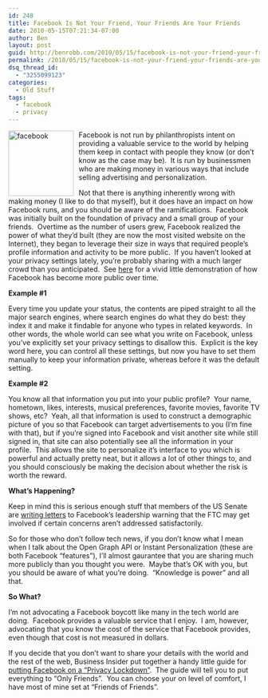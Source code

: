 ```yaml
---
id: 248
title: Facebook Is Not Your Friend, Your Friends Are Your Friends
date: 2010-05-15T07:21:34-07:00
author: Ben
layout: post
guid: http://benrobb.com/2010/05/15/facebook-is-not-your-friend-your-friends-are-your-friends/
permalink: /2010/05/15/facebook-is-not-your-friend-your-friends-are-your-friends/
dsq_thread_id:
  - "3255099123"
categories:
  - Old Stuff
tags:
  - facebook
  - privacy
---
```

<p><a href="https://benrobb.com/wp-content/uploads/2010/05/facebook.jpg"><img style="border-bottom: 0px; border-left: 0px; margin: 0px 10px 0px 0px; display: inline; border-top: 0px; border-right: 0px" title="facebook" border="0" alt="facebook" align="left" src="https://benrobb.com/wp-content/uploads/2010/05/facebook_thumb.jpg" width="131" height="131" /></a>Facebook is not run by philanthropists intent on providing a valuable service to the world by helping them keep in contact with people they know (or don’t know as the case may be).&#160; It is run by businessmen who are making money in various ways that include selling advertising and personalization.</p>  <p>Not that there is anything inherently wrong with making money (I like to do that myself), but it does have an impact on how Facebook runs, and you should be aware of the ramifications.&#160; Facebook was initially built on the foundation of privacy and a small group of your friends.&#160; Overtime as the number of users grew, Facebook realized the power of what they’d built (they are now the most visited website on the Internet), they began to leverage their size in ways that required people’s profile information and activity to be more public.&#160; If you haven’t looked at your privacy settings lately, you’re probably sharing with a much larger crowd than you anticipated.&#160; See <a href="http://mattmckeon.com/facebook-privacy/" target="_blank">here</a> for a vivid little demonstration of how Facebook has become more public over time.</p>  <p><strong>Example #1</strong></p>  <p>Every time you update your status, the contents are piped straight to all the major search engines, where search engines do what they do best: they index it and make it findable for anyone who types in related keywords.&#160; In other words, the whole world can see what you write on Facebook, unless you’ve explicitly set your privacy settings to disallow this.&#160; Explicit is the key word here, you can control all these settings, but now you have to set them manually to keep your information private, whereas before it was the default setting.</p>  <p><strong>Example #2</strong></p>  <p>You know all that information you put into your public profile?&#160; Your name, hometown, likes, interests, musical preferences, favorite movies, favorite TV shows, etc?&#160; Yeah, all that information is used to construct a demographic picture of you so that Facebook can target advertisements to you (I’m fine with that), but if you’re signed into Facebook and visit another site while still signed in, that site can also potentially see all the information in your profile.&#160; This allows the site to personalize it’s interface to you which is powerful and actually pretty neat, but it allows a lot of other things to, and you should consciously be making the decision about whether the risk is worth the reward.</p>  <p><strong>What’s Happening?</strong></p>  <p>Keep in mind this is serious enough stuff that members of the US Senate are <a href="http://schumer.senate.gov/record.cfm?id=324221&amp;" target="_blank">writing letters</a> to Facebook’s leadership warning that the FTC may get involved if certain concerns aren’t addressed satisfactorily.</p>  <p>So for those who don’t follow tech news, if you don’t know what I mean when I talk about the Open Graph API or Instant Personalization (these are both Facebook “features”), I’ll almost gaurantee that you are sharing much more publicly than you thought you were.&#160; Maybe that’s OK with you, but you should be aware of what you’re doing.&#160; “Knowledge is power” and all that.</p>  <p><strong>So What?</strong></p>  <p>I’m not advocating a Facebook boycott like many in the tech world are doing.&#160; Facebook provides a valuable service that I enjoy.&#160; I am, however, advocating that you know the cost of the service that Facebook provides, even though that cost is not measured in dollars.</p>  <p>If you decide that you don’t want to share your details with the world and the rest of the web, Business Insider put together a handy little guide for <a href="http://www.businessinsider.com/how-to-lock-down-your-facebook-profile-2010-5" target="_blank">putting Facebook on a “Privacy Lockdown”</a>.&#160; The guide will tell you to put everything to “Only Friends”.&#160; You can choose your on level of comfort, I have most of mine set at “Friends of Friends”.</p>